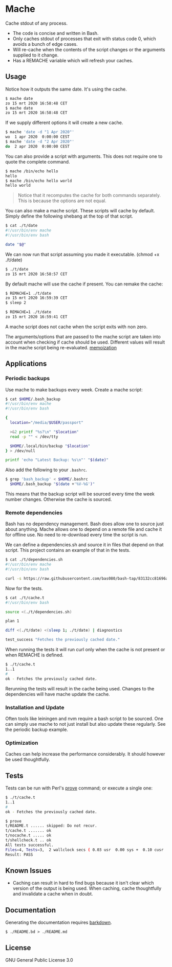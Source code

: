 # Mache

Cache stdout of any process.

- The code is concise and written in Bash.
- Only caches stdout of processes that exit with status code 0, which avoids
  a bunch of edge cases.
- Will re-cache when the contents of the script changes or the arguments
  supplied to it change.
- Has a REMACHE variable which will refresh your caches.

## Usage

Notice how it outputs the same date. It's using the cache.

```bash
$ mache date
zo 15 mrt 2020 16:58:48 CET
$ mache date
zo 15 mrt 2020 16:58:48 CET
```

If we supply different options it will create a new cache.

```bash
$ mache 'date -d "1 Apr 2020"'
wo  1 apr 2020  0:00:00 CEST
$ mache 'date -d "2 Apr 2020"'
do  2 apr 2020  0:00:00 CEST
```

You can also provide a script with arguments. This does not require one to
quote the complete command.

```bash
$ mache /bin/echo hello
hello
$ mache /bin/echo hello world
hello world
```

> Notice that it recomputes the cache for both commands separately. This is
> because the options are not equal.

You can also make a mache script. These scripts will cache by default. Simply
define the following shebang at the top of that script.

```bash
$ cat ./t/date
#!/usr/bin/env mache
#!/usr/bin/env bash

date "$@"
```

We can now run that script assuming you made it executable. (chmod +x ./t/date)

```bash
$ ./t/date
zo 15 mrt 2020 16:58:57 CET
```

By default mache will use the cache if present. You can remake the cache:

```bash
$ REMACHE=1 ./t/date
zo 15 mrt 2020 16:59:39 CET
$ sleep 2

$ REMACHE=1 ./t/date
zo 15 mrt 2020 16:59:41 CET
```

A mache script does not cache when the script exits with non zero.

The arguments/options that are passed to the mache script are taken into
account when checking if cache should be used. Different values will result in
the mache script being re-evaluated. [memoization][3]

## Applications

### Periodic backups

Use mache to make backups every week.
Create a mache script:

```bash
$ cat $HOME/.bash_backup
#!/usr/bin/env mache
#!/usr/bin/env bash

{
  location="/media/$USER/passport"

  >&2 printf "%s?\n" "$location"
  read -p "" < /dev/tty

  $HOME/.local/bin/backup "$location"
} > /dev/null

printf 'echo "Latest Backup: %s\n"' "$(date)"
```

Also add the following to your `.bashrc`.


```bash
$ grep 'bash_backup' < $HOME/.bashrc
  $HOME/.bash_backup "$(date +'%V-%G')"
```

This means that the backup script will be sourced every time the week number
changes. Otherwise the cache is sourced.

### Remote dependencies

Bash has no dependency management. Bash does allow one to source just about
anything. Mache allows one to depend on a remote file and cache it for offline
use. No need to re-download every time the script is run.

We can define a dependencies.sh and source it in files that depend on that
script. This project contains an example of that in the tests.

```bash
$ cat ./t/dependencies.sh
#!/usr/bin/env mache
#!/usr/bin/env bash

curl -s https://raw.githubusercontent.com/bas080/bash-tap/83132cc81696a49f4e4c66b126a63bcba0633018/bash-tap
```

Now for the tests.

```bash
$ cat ./t/cache.t
#!/usr/bin/env bash

source <(./t/dependencies.sh)

plan 1

diff <(./t/date) <(sleep 1; ./t/date) | diagnostics

test_success "Fetches the previously cached date."
```

When running the tests it will run curl only when the cache is not present or
when REMACHE is defined.

```bash
$ ./t/cache.t
1..1
# 
ok - Fetches the previously cached date.
```

Rerunning the tests will result in the cache being used. Changes to the
dependencies will have mache update the cache.

### Installation and Update

Often tools like leiningen and nvm require a bash script to be sourced. One can
simply use mache to not just install but also update these regularly. See the
periodic backup example.

### Optimization

Caches can help increase the performance considerably. It should however be
used thoughtfully.


## Tests

Tests can be run with Perl's [prove][2] command; or execute a single one:

```bash
$ ./t/cache.t
1..1
# 
ok - Fetches the previously cached date.
```

```bash
$ prove
t/README.t ...... skipped: Do not recur.
t/cache.t ....... ok
t/nocache.t ..... ok
t/shellcheck.t .. ok
All tests successful.
Files=4, Tests=3,  2 wallclock secs ( 0.03 usr  0.00 sys +  0.10 cusr  0.05 csys =  0.18 CPU)
Result: PASS
```

## Known Issues

- Caching can result in hard to find bugs because it isn't clear which version
  of the output is being used. When caching, cache thoughtfully and invalidate
  a cache when in doubt.

## Documentation

Generating the documentation requires [barkdown][4].

`$ ./README.bd > ./README.md`

## License

GNU General Public License 3.0

[1]:./t/date
[2]:https://perldoc.perl.org/prove.html
[3]:https://en.wikipedia.org/wiki/Memoization
[4]:https://github.com/bas080/barkdown
